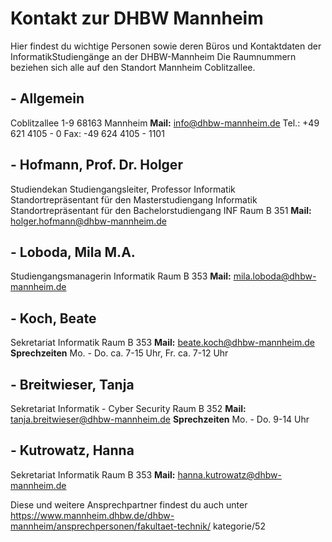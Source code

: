 # Kontakt zur DHBW Mannheim
Hier findest du wichtige Personen sowie deren Büros und Kontaktdaten der InformatikStudiengänge an der DHBW-Mannheim
Die Raumnummern beziehen sich alle auf den Standort Mannheim Coblitzallee.

## - Allgemein
 Coblitzallee 1-9
 68163 Mannheim
 **Mail:** info@dhbw-mannheim.de
 Tel.: +49 621 4105 - 0
 Fax: -49 624 4105 - 1101

## - Hofmann, Prof. Dr. Holger
 Studiendekan Studiengangsleiter, Professor Informatik
 Standortrepräsentant für den Masterstudiengang Informatik
 Standortrepräsentant für den Bachelorstudiengang INF
 Raum B 351
 **Mail:** holger.hofmann@dhbw-mannheim.de

## - Loboda, Mila M.A.
 Studiengangsmanagerin Informatik
 Raum B 353
 **Mail:** mila.loboda@dhbw-mannheim.de

## - Koch, Beate
 Sekretariat Informatik
 Raum B 353
 **Mail:** beate.koch@dhbw-mannheim.de
 **Sprechzeiten** Mo. - Do. ca. 7-15 Uhr, Fr. ca. 7-12 Uhr

## - Breitwieser, Tanja
 Sekretariat Informatik - Cyber Security
 Raum B 352
 **Mail:** tanja.breitwieser@dhbw-mannheim.de
 **Sprechzeiten** Mo. - Do. 9-14 Uhr

## - Kutrowatz, Hanna
 Sekretariat Informatik
 Raum B 353
 **Mail:** hanna.kutrowatz@dhbw-mannheim.de
 
Diese und weitere Ansprechpartner findest du auch unter
https://www.mannheim.dhbw.de/dhbw-mannheim/ansprechpersonen/fakultaet-technik/
kategorie/52 